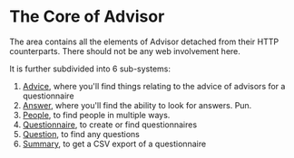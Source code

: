 # The Core of Advisor

The area contains all the elements of Advisor detached from their HTTP counterparts. There should not be any web involvement here.

It is further subdivided into 6 sub-systems:
1. [Advice](lib/advisor/core/advice/README.md), where you'll find things relating to the advice of advisors for a questionnaire
2. [Answer](lib/advisor/core/answers/README.md), where you'll find the ability to look for answers. Pun.
3. [People](lib/advisor/core/people/README.md), to find people in multiple ways.
4. [Questionnaire](lib/advisor/core/questionnaire/README.md), to create or find questionnaires
5. [Question](lib/advisor/core/questions/README.md), to find any questions
6. [Summary](lib/advisor/core/summary/README.md), to get a CSV export of a questionnaire
